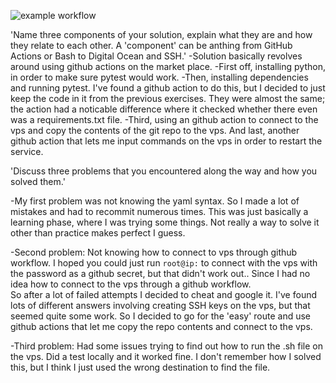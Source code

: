 ![example workflow](https://github.com/RishaanvB/CD/actions/workflows/app_actions.yml/badge.svg)

'Name three components of your solution, explain what they are and how they relate to each other.
A 'component' can be anthing from GitHub Actions or Bash to Digital Ocean and SSH.'
-Solution basically revolves around using github actions on the market place.
-First off, installing python, in order to make sure pytest would work.
-Then, installing dependencies and running pytest.
I've found a github action to do this, but I decided to just keep the code in it from the previous exercises. They were almost the same; the action had a noticable difference where it checked whether there even was a requirements.txt file.
-Third, using an github action to connect to the vps and copy the contents of the git repo to the vps.
And last, another github action that lets me input commands on the vps in order to restart the service.

'Discuss three problems that you encountered along the way and how you solved them.'

-My first problem was not knowing the yaml syntax.
So I made a lot of mistakes and had to recommit numerous times.
This was just basically a learning phase, where I was trying some things. Not really a way to solve it other than practice makes perfect I guess.

-Second problem: Not knowing how to connect to vps through github workflow.
I hoped you could just run `root@ip:` to connect with the vps with the password as a github secret, but that didn't work out.. Since I had no idea how to connect to the vps through a github workflow.  
 So after a lot of failed attempts I decided to cheat and google it. I've found lots of different answers involving creating SSH keys on the vps, but that seemed quite some work. So I decided to go for the 'easy' route and use github actions that let me copy the repo contents and connect to the vps.

-Third problem:
Had some issues trying to find out how to run the .sh file on the vps. Did a test locally and it worked fine. I don't remember how I solved this, but I think I just used the wrong destination to find the file.
